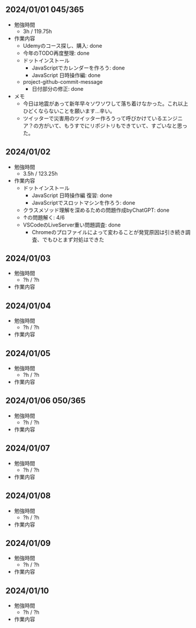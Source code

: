 ## 2024/01/01 045/365
- 勉強時間
  - 3h / 119.75h
- 作業内容
  - Udemyのコース探し、購入: done
  - 今年のTODO再度整理: done
  - ドットインストール
    - JavaScriptでカレンダーを作ろう: done
    - JavaScript 日時操作編: done
  - project-github-commit-message
    - 日付部分の修正: done
- メモ
  - 今日は地震があって新年早々ソワソワして落ち着けなかった。これ以上ひどくならないことを願います...辛い。
  - ツイッターで災害用のツイッター作ろうって呼びかけているエンジニア？の方がいて、もうすでにリポジトリもできていて、すごいなと思った。

## 2024/01/02
- 勉強時間
  - 3.5h / 123.25h
- 作業内容
  - ドットインストール
    - JavaScript 日時操作編 復習: done
    - JavaScriptでスロットマシンを作ろう: done
  - クラスメソッド理解を深めるための問題作成byChatGPT: done
  - ↑の問題解く: 4/6
  - VSCodeのLiveServer重い問題調査: done
    - Chromeのプロファイルによって変わることが発覚原因は引き続き調査、でもひとまず対処はできた

## 2024/01/03
- 勉強時間
  - ?h / ?h
- 作業内容

## 2024/01/04
- 勉強時間
  - ?h / ?h
- 作業内容

## 2024/01/05
- 勉強時間
  - ?h / ?h
- 作業内容

## 2024/01/06 050/365
- 勉強時間
  - ?h / ?h
- 作業内容

## 2024/01/07
- 勉強時間
  - ?h / ?h
- 作業内容

## 2024/01/08
- 勉強時間
  - ?h / ?h
- 作業内容

## 2024/01/09
- 勉強時間
  - ?h / ?h
- 作業内容

## 2024/01/10
- 勉強時間
  - ?h / ?h
- 作業内容